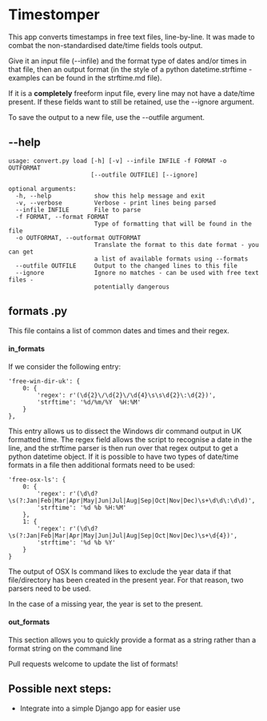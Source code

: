 # Timestomper

This app converts timestamps in free text files, line-by-line. It was made to combat the non-standardised date/time fields tools output.

Give it an input file (\-\-infile) and the format type of dates and/or times in that file, then an output format (in the style of a python datetime.strftime - examples can be found in the strftime.md file).

If it is a **completely** freeform input file, every line may not have a date/time present. If these fields want to still be retained, use the \-\-ignore argument.

To save the output to a new file, use the \-\-outfile argument.

## \-\-help

    usage: convert.py load [-h] [-v] --infile INFILE -f FORMAT -o OUTFORMAT
                           [--outfile OUTFILE] [--ignore]
    
    optional arguments:
      -h, --help            show this help message and exit
      -v, --verbose         Verbose - print lines being parsed
      --infile INFILE       File to parse
      -f FORMAT, --format FORMAT
                            Type of formatting that will be found in the file
      -o OUTFORMAT, --outformat OUTFORMAT
                            Translate the format to this date format - you can get
                            a list of available formats using --formats
      --outfile OUTFILE     Output to the changed lines to this file
      --ignore              Ignore no matches - can be used with free text files -
                            potentially dangerous

## formats .py
This file contains a list of common dates and times and their regex.

#### in_formats

If we consider the following entry:

    'free-win-dir-uk': {
		0: {
			'regex': r'(\d{2}\/\d{2}\/\d{4}\s\s\d{2}\:\d{2})',
			'strftime': '%d/%m/%Y  %H:%M'
		}
	},

This entry allows us to dissect the Windows dir command output in UK formatted time. The regex field allows the script to recognise a date in the line, and the strftime parser is then run over that regex output to get a python datetime object.
If it is possible to have two types of date/time formats in a file then additional formats need to be used:

    'free-osx-ls': {
		0: {
			'regex': r'(\d\d?\s(?:Jan|Feb|Mar|Apr|May|Jun|Jul|Aug|Sep|Oct|Nov|Dec)\s+\d\d\:\d\d)',
			'strftime': '%d %b %H:%M'
		},
		1: {
			'regex': r'(\d\d?\s(?:Jan|Feb|Mar|Apr|May|Jun|Jul|Aug|Sep|Oct|Nov|Dec)\s+\d{4})',
			'strftime': '%d %b %Y'
		}
	}
The output of OSX ls command likes to exclude the year data if that file/directory has been created in the present year. For that reason, two parsers need to be used.

In the case of a missing year, the year is set to the present.

#### out_formats

This section allows you to quickly provide a format as a string rather than a format string on the command line

Pull requests welcome to update the list of formats!

## Possible next steps:
- Integrate into a simple Django app for easier use